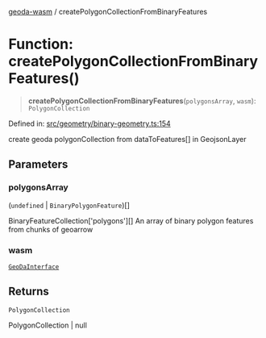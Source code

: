 [geoda-wasm](../globals.md) / createPolygonCollectionFromBinaryFeatures

# Function: createPolygonCollectionFromBinaryFeatures()

> **createPolygonCollectionFromBinaryFeatures**(`polygonsArray`, `wasm`): `PolygonCollection`

Defined in: [src/geometry/binary-geometry.ts:154](https://github.com/GeoDaCenter/geoda-lib/blob/92ce80b2e81e5a6276ad0890a9a8fe638734b201/src/js/src/geometry/binary-geometry.ts#L154)

create geoda polygonCollection from dataToFeatures[] in GeojsonLayer

## Parameters

### polygonsArray

(`undefined` \| `BinaryPolygonFeature`)[]

BinaryFeatureCollection['polygons'][] An array of binary polygon features from chunks of geoarrow

### wasm

[`GeoDaInterface`](../interfaces/GeoDaInterface.md)

## Returns

`PolygonCollection`

PolygonCollection | null
